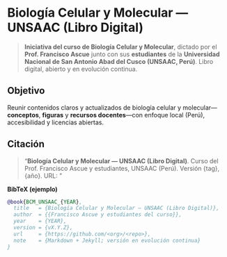 # Biología Celular y Molecular — UNSAAC (Libro Digital)

> **Iniciativa del curso de Biología Celular y Molecular**, dictado por el **Prof. Francisco Ascue** junto con sus **estudiantes** de la **Universidad Nacional de San Antonio Abad del Cusco (UNSAAC, Perú)**.
> Libro digital, abierto y en evolución continua.
> 
## Objetivo

Reunir contenidos claros y actualizados de biología celular y molecular—**conceptos**, **figuras** y **recursos docentes**—con enfoque local (Perú), accesibilidad y licencias abiertas.


## Citación

> “**Biología Celular y Molecular — UNSAAC (Libro Digital)**. Curso del Prof. Francisco Ascue y estudiantes, UNSAAC (Perú). Versión {tag}, {año}. URL: ”

**BibTeX (ejemplo)**

```bibtex
@book{BCM_UNSAAC_{YEAR},
  title   = {Biología Celular y Molecular — UNSAAC (Libro Digital)},
  author  = {{Francisco Ascue y estudiantes del curso}},
  year    = {YEAR},
  version = {vX.Y.Z},
  url     = {https://github.com/<org>/<repo>},
  note    = {Markdown + Jekyll; versión en evolución continua}
}
```
